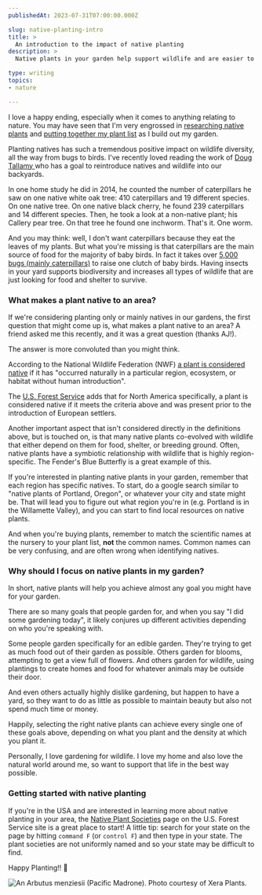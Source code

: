 ```yaml
---
publishedAt: 2023-07-31T07:00:00.000Z

slug: native-planting-intro
title: >
  An introduction to the impact of native planting
description: >
  Native plants in your garden help support wildlife and are easier to maintain than non-natives. Learn what makes a plant native to an area and how you can get started planting native plants in your garden!

type: writing
topics:
- nature

---
```


I love a happy ending, especially when it comes to anything relating to nature. You may have seen that I'm very engrossed in [researching native plants](https://marisamorby.com/urn-shaped-flowers/) and [putting together my plant list](https://marisamorby.notion.site/Native-PPL-List-f4ff4d951f5d494eb3ecc505325b7e97) as I build out my garden.   
  
Planting natives has such a tremendous positive impact on wildlife diversity, all the way from bugs to birds. I've recently loved reading the work of [Doug Tallamy ](https://www.smithsonianmag.com/science-nature/meet-ecologist-who-wants-unleash-wild-backyard-180974372/)who has a goal to reintroduce natives and wildlife into our backyards.   
  
In one home study he did in 2014, he counted the number of caterpillars he saw on one native white oak tree: 410 caterpillars and 19 different species. On one native tree. On one native black cherry, he found 239 caterpillars and 14 different species. Then, he took a look at a non-native plant; his Callery pear tree. On that tree he found one inchworm. That's it. One worm.  
  
And you may think: well, I don't want caterpillars because they eat the leaves of my plants. But what you're missing is that caterpillars are the main source of food for the majority of baby birds. In fact it takes over [5,000 bugs (mainly caterpillars)](https://blog.nwf.org/2015/04/chickadees-show-why-birds-need-native-trees/) to raise one clutch of baby birds.  Having insects in your yard supports biodiversity and increases all types of wildlife that are just looking for food and shelter to survive.  


### What makes a plant native to an area?

If we're considering planting only or mainly natives in our gardens, the first question that might come up is, what makes a plant native to an area? A friend asked me this recently, and it was a great question (thanks AJ!).   
  
The answer is more convoluted than you might think.   
  
According to the National Wildlife Federation (NWF) [a plant is considered native](https://www.nwf.org/Garden-for-wildlife/about/native-plants#:~:text=A%20plant%20is%20considered%20native,as%20well%20as%20native%20plants.) if it has "occurred naturally in a particular region, ecosystem, or habitat without human introduction". 

The [U.S. Forest Service](https://www.fs.usda.gov/wildflowers/Native_Plant_Materials/whatare.shtml) adds that for North America specifically, a plant is considered native if it meets the criteria above and was present prior to the introduction of European settlers.﻿

Another important aspect that isn't considered directly in the definitions above, but is touched on, is that many native plants co-evolved with wildlife that either depend on them for food, shelter, or breeding ground. Often, native plants have a symbiotic relationship with wildlife that is highly region-specific. The Fender's Blue Butterfly is a great example of this.   
  
If you're interested in planting native plants in your garden, remember that each region has specific natives. To start, do a google search similar to "native plants of Portland, Oregon", or whatever your city and state might be. That will lead you to figure out what region you're in (e.g. Portland is in the Willamette Valley), and you can start to find local resources on native plants.   


And when you're buying plants, remember to match the scientific names at the nursery to your plant list, **not** the common names. ﻿Common names can be very confusing, and are often wrong when identifying natives.



### Why should I focus on native plants in my garden?

In short, native plants will help you achieve almost any goal you might have for your garden.   


There are so many goals that people garden for, and when you say "I did some gardening today", i﻿t likely conjures up different activities depending on who you're speaking with. 

Some people garden specifically for an edible garden. They're trying to get as much food out of their garden as possible. Others garden for blooms, attempting to get a view full of flowers. And others garden for wildlife, using plantings to create homes and food for whatever animals may be outside their door. 

And even others actually highly dislike gardening, but happen to have a yard, so they want to do as little as possible to maintain beauty but also not spend much time or money.  
  
Happily, selecting the right native plants can achieve every single one of these goals above, depending on what you plant and the density at which you plant it.  
  
Personally, I love gardening for wildlife. I love my home and also love the natural world around me, so want to support that life in the best way possible. 

### Getting started with native planting

If you're in the USA and are interested in learning more about native planting in your area, the [Native Plant Societies](https://www.fs.usda.gov/managing-land/wildflowers/links) page on the U.S. Forest Service site is a great place to start!﻿ A little tip: search for your state on the page by hitting `command F` (or `control F`) and then type in your state. The plant societies are not uniformly named and so your state may be difficult to find.

Happy Planting!! 🌻

![An Arbutus menziesii (Pacific Madrone). Photo courtesy of Xera Plants.](https://cdn.sanity.io/images/xq50spjj/production/428e62f1d18ea82ae36cd7190231e7db3791e79e-549x456.png)